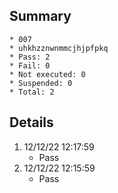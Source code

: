 ## Summary
	* 007
	* uhkhzznwnmmcjhjpfpkq
	* Pass: 2
	* Fail: 0
	* Not executed: 0
	* Suspended: 0
	* Total: 2
## Details
1. 12/12/22 12:17:59
	* Pass
2. 12/12/22 12:15:59
	* Pass
